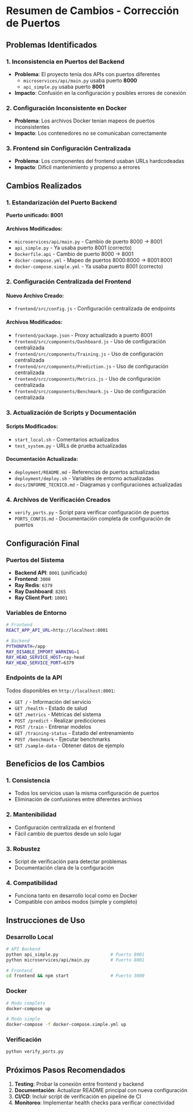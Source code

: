 # Resumen de Cambios - Corrección de Puertos

## Problemas Identificados

### 1. Inconsistencia en Puertos del Backend
- **Problema**: El proyecto tenía dos APIs con puertos diferentes
  - `microservices/api/main.py` usaba puerto **8000**
  - `api_simple.py` usaba puerto **8001**
- **Impacto**: Confusión en la configuración y posibles errores de conexión

### 2. Configuración Inconsistente en Docker
- **Problema**: Los archivos Docker tenían mapeos de puertos inconsistentes
- **Impacto**: Los contenedores no se comunicaban correctamente

### 3. Frontend sin Configuración Centralizada
- **Problema**: Los componentes del frontend usaban URLs hardcodeadas
- **Impacto**: Difícil mantenimiento y propenso a errores

## Cambios Realizados

### 1. Estandarización del Puerto Backend
**Puerto unificado: 8001**

#### Archivos Modificados:
- `microservices/api/main.py` - Cambio de puerto 8000 → 8001
- `api_simple.py` - Ya usaba puerto 8001 (correcto)
- `Dockerfile.api` - Cambio de puerto 8000 → 8001
- `docker-compose.yml` - Mapeo de puertos 8000:8000 → 8001:8001
- `docker-compose.simple.yml` - Ya usaba puerto 8001 (correcto)

### 2. Configuración Centralizada del Frontend

#### Nuevo Archivo Creado:
- `frontend/src/config.js` - Configuración centralizada de endpoints

#### Archivos Modificados:
- `frontend/package.json` - Proxy actualizado a puerto 8001
- `frontend/src/components/Dashboard.js` - Uso de configuración centralizada
- `frontend/src/components/Training.js` - Uso de configuración centralizada
- `frontend/src/components/Prediction.js` - Uso de configuración centralizada
- `frontend/src/components/Metrics.js` - Uso de configuración centralizada
- `frontend/src/components/Benchmark.js` - Uso de configuración centralizada

### 3. Actualización de Scripts y Documentación

#### Scripts Modificados:
- `start_local.sh` - Comentarios actualizados
- `test_system.py` - URLs de prueba actualizadas

#### Documentación Actualizada:
- `deployment/README.md` - Referencias de puertos actualizadas
- `deployment/deploy.sh` - Variables de entorno actualizadas
- `docs/INFORME_TECNICO.md` - Diagramas y configuraciones actualizadas

### 4. Archivos de Verificación Creados
- `verify_ports.py` - Script para verificar configuración de puertos
- `PORTS_CONFIG.md` - Documentación completa de configuración de puertos

## Configuración Final

### Puertos del Sistema
- **Backend API**: `8001` (unificado)
- **Frontend**: `3000`
- **Ray Redis**: `6379`
- **Ray Dashboard**: `8265`
- **Ray Client Port**: `10001`

### Variables de Entorno
```bash
# Frontend
REACT_APP_API_URL=http://localhost:8001

# Backend
PYTHONPATH=/app
RAY_DISABLE_IMPORT_WARNING=1
RAY_HEAD_SERVICE_HOST=ray-head
RAY_HEAD_SERVICE_PORT=6379
```

### Endpoints de la API
Todos disponibles en `http://localhost:8001`:
- `GET /` - Información del servicio
- `GET /health` - Estado de salud
- `GET /metrics` - Métricas del sistema
- `POST /predict` - Realizar predicciones
- `POST /train` - Entrenar modelos
- `GET /training-status` - Estado del entrenamiento
- `POST /benchmark` - Ejecutar benchmarks
- `GET /sample-data` - Obtener datos de ejemplo

## Beneficios de los Cambios

### 1. Consistencia
- Todos los servicios usan la misma configuración de puertos
- Eliminación de confusiones entre diferentes archivos

### 2. Mantenibilidad
- Configuración centralizada en el frontend
- Fácil cambio de puertos desde un solo lugar

### 3. Robustez
- Script de verificación para detectar problemas
- Documentación clara de la configuración

### 4. Compatibilidad
- Funciona tanto en desarrollo local como en Docker
- Compatible con ambos modos (simple y completo)

## Instrucciones de Uso

### Desarrollo Local
```bash
# API Backend
python api_simple.py                    # Puerto 8001
python microservices/api/main.py        # Puerto 8001

# Frontend
cd frontend && npm start                # Puerto 3000
```

### Docker
```bash
# Modo completo
docker-compose up

# Modo simple
docker-compose -f docker-compose.simple.yml up
```

### Verificación
```bash
python verify_ports.py
```

## Próximos Pasos Recomendados

1. **Testing**: Probar la conexión entre frontend y backend
2. **Documentación**: Actualizar README principal con nueva configuración
3. **CI/CD**: Incluir script de verificación en pipeline de CI
4. **Monitoreo**: Implementar health checks para verificar conectividad 